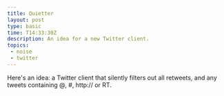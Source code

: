 ```yaml
---
title: Quietter
layout: post
type: basic
time: T14:33:30Z
description: An idea for a new Twitter client.
topics: 
 - noise
 - twitter
---
```


Here's an idea: a Twitter client that silently filters out all retweets, and any tweets containing @, #, http:// or RT.